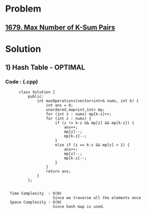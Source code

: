 # Problem

## [1679. Max Number of K-Sum Pairs](https://leetcode.com/problems/max-number-of-k-sum-pairs/)


# Solution 

## 1) Hash Table - OPTIMAL

       
      
      
   ### Code : (.cpp)
    
          class Solution {
              public:
                  int maxOperations(vector<int>& nums, int k) {
                      int ans = 0;
                      unordered_map<int,int> mp;
                      for (int z : nums) mp[k-z]++;
                      for (int z : nums) {
                          if (z != k-z && mp[z] && mp[k-z]) {
                              ans++;
                              mp[z]--;
                              mp[k-z]--;
                          }
                          else if (z == k-z && mp[z] > 1) {
                              ans++;
                              mp[z]--;
                              mp[k-z]--;
                          }
                      }
                      return ans;
                  }
              };

 
      Time Complexity  : O(N) 
                         Since we traverse all the elements once
      Space Complexity : O(N)
                         Since hash map is used.
